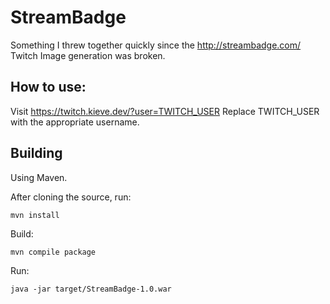 # StreamBadge

Something I threw together quickly since the http://streambadge.com/ Twitch Image generation was broken.

## How to use:
Visit https://twitch.kieve.dev/?user=TWITCH_USER
Replace TWITCH_USER with the appropriate username.

## Building
Using Maven.

After cloning the source, run:
```
mvn install
```

Build:
```
mvn compile package
```

Run:
```
java -jar target/StreamBadge-1.0.war
```
